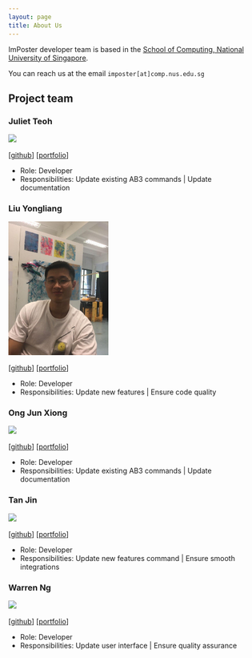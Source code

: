 ```yaml
---
layout: page
title: About Us
---
```


ImPoster developer team is based in the [School of Computing, National University of Singapore](http://www.comp.nus.edu.sg).

You can reach us at the email `imposter[at]comp.nus.edu.sg`

## Project team

### Juliet Teoh

<img src="images/julietteoh.png" width="200px">

[[github](http://github.com/JulietTeoh)]
[[portfolio](team/julietteoh.md)]

* Role: Developer
* Responsibilities: Update existing AB3 commands | Update documentation

### Liu Yongliang

<img src="images/yongliang.png" width="200px">

[[github](http://github.com/tlylt)]
[[portfolio](team/yongliang.md)]

* Role: Developer
* Responsibilities: Update new features | Ensure code quality

### Ong Jun Xiong

<img src="images/johndoe.png" width="200px">

[[github](http://github.com/ong6)] 
[[portfolio](team/ong6.md)]

* Role: Developer
* Responsibilities: Update existing AB3 commands | Update documentation

### Tan Jin

<img src="images/johndoe.png" width="200px">

[[github](http://github.com/tjtanjin)]
[[portfolio](team/tjtanjin.md)]

* Role: Developer
* Responsibilities: Update new features command | Ensure smooth integrations

### Warren Ng

<img src="images/johndoe.png" width="200px">

[[github](http://github.com/nightraven49)]
[[portfolio](team/nightraven49.md)]

* Role: Developer
* Responsibilities: Update user interface | Ensure quality assurance
